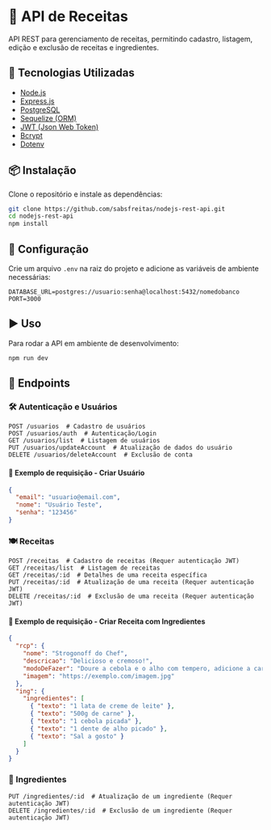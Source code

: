 # 📌 API de Receitas  

API REST para gerenciamento de receitas, permitindo cadastro, listagem, edição e exclusão de receitas e ingredientes.  

## 🚀 Tecnologias Utilizadas  
- [Node.js](https://nodejs.org/)  
- [Express.js](https://expressjs.com/)  
- [PostgreSQL](https://www.postgresql.org/)  
- [Sequelize (ORM)](https://sequelize.org/)  
- [JWT (Json Web Token)](https://jwt.io/)  
- [Bcrypt](https://www.npmjs.com/package/bcrypt)  
- [Dotenv](https://www.npmjs.com/package/dotenv)  

## 📦 Instalação  
Clone o repositório e instale as dependências:  
```bash
git clone https://github.com/sabsfreitas/nodejs-rest-api.git
cd nodejs-rest-api
npm install
```

## 🔧 Configuração  
Crie um arquivo `.env` na raiz do projeto e adicione as variáveis de ambiente necessárias:  
```env
DATABASE_URL=postgres://usuario:senha@localhost:5432/nomedobanco
PORT=3000
```

## ▶️ Uso  
Para rodar a API em ambiente de desenvolvimento:  
```bash
npm run dev
```

## 📖 Endpoints  

### 🛠 Autenticação e Usuários  
```http
POST /usuarios  # Cadastro de usuários
POST /usuarios/auth  # Autenticação/Login
GET /usuarios/list  # Listagem de usuários
PUT /usuarios/updateAccount  # Atualização de dados do usuário
DELETE /usuarios/deleteAccount  # Exclusão de conta
```

#### 🔹 Exemplo de requisição - Criar Usuário  
```json
{
  "email": "usuario@email.com",
  "nome": "Usuário Teste",
  "senha": "123456"
}
```

### 🍽 Receitas  
```http
POST /receitas  # Cadastro de receitas (Requer autenticação JWT)
GET /receitas/list  # Listagem de receitas
GET /receitas/:id  # Detalhes de uma receita específica
PUT /receitas/:id  # Atualização de uma receita (Requer autenticação JWT)
DELETE /receitas/:id  # Exclusão de uma receita (Requer autenticação JWT)
```

#### 🔹 Exemplo de requisição - Criar Receita com Ingredientes  
```json
{
  "rcp": {
    "nome": "Strogonoff do Chef",
    "descricao": "Delicioso e cremoso!",
    "modoDeFazer": "Doure a cebola e o alho com tempero, adicione a carne e cozinhe até dourar.",
    "imagem": "https://exemplo.com/imagem.jpg"
  }, 
  "ing": {
    "ingredientes": [
      { "texto": "1 lata de creme de leite" },
      { "texto": "500g de carne" },
      { "texto": "1 cebola picada" },
      { "texto": "1 dente de alho picado" },
      { "texto": "Sal a gosto" }
    ]
  }
}
```

### 🥕 Ingredientes  
```http
PUT /ingredientes/:id  # Atualização de um ingrediente (Requer autenticação JWT)
DELETE /ingredientes/:id  # Exclusão de um ingrediente (Requer autenticação JWT)
```
